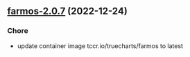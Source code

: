 

## [farmos-2.0.7](https://github.com/truecharts/charts/compare/farmos-2.0.6...farmos-2.0.7) (2022-12-24)

### Chore

- update container image tccr.io/truecharts/farmos to latest
  
  